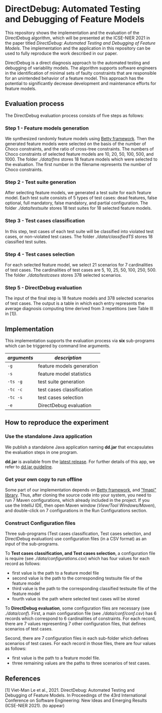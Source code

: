 # DirectDebug: Automated Testing and Debugging of Feature Models

This repository shows the implementation and the evaluation of the DirectDebug algorithm, 
which will be presented at the ICSE-NIER 2021 in the paper titled 
*DirectDebug: Automated Testing and Debugging of Feature Models*. 
The implementation and the application in this repository can be used to fully reproduce the work described in our paper.

DirectDebug is a direct diagnosis approach to the automated testing and debugging of variability models. 
The algorithm supports software engineers in the identification of minimal sets of faulty constraints 
that are responsible for an unintended behavior of a feature model. This approach has the potential 
to significantly decrease development and maintenance efforts for feature models.

## Evaluation process

The DirectDebug evaluation process consists of five steps as follows:

### Step 1 - Feature models generation

We synthesized randomly feature models using [Betty framework](https://www.isa.us.es/betty/welcome). 
Then the generated feature models were selected on the basis of the number of Choco constraints, 
and the ratio of cross-tree constraints.
The numbers of Choco constraints of selected feature models are 10, 20, 50, 100, 500, and 1000.
The folder *./data/fms* stores 18 feature models which were selected to the evaluation.
The first number in the filename represents the number of Choco constraints. 

### Step 2 - Test suite generation

After selecting feature models, we generated a test suite for each feature model.
Each test suite consists of 5 types of test cases: dead features, false optional, full mandatory, false mandatory,
and partial configuration. The folder *./data/testsuite* stores 18 test suites for 18 selected feature models.

### Step 3 - Test cases classification

In this step, test cases of each test suite will be classified into violated test cases,
or non-violated test cases. The folder *./data/classifiedTS* stores 18 classified test suites.

### Step 4 - Test cases selection

For each selected feature model, we select 21 scenarios for 7 cardinalities of test cases.
The cardinalities of test cases are 5, 10, 25, 50, 100, 250, 500.
The folder *./data/testcases* stores 378 selected scenarios.

### Step 5 - DirectDebug evaluation

The input of the final step is 18 feature models and 378 selected scenarios of test cases. 
The output is a table in which each entry represents the average diagnosis computing time derived from 3 repetitions
(see Table III in [1]).

## Implementation

This implementation supports the evaluation process via **six** sub-programs which
can be triggered by command line arguments.

| *arguments* | *description* |
| ----------- | ----------- |
| ```-g``` | feature models generation |
| ```-s``` | feature model statistics |
| ```-ts -g``` | test suite generation |
| ```-tc -c``` | test cases classification |
| ```-tc -s``` | test cases selection |
| ```-e``` | DirectDebug evaluation |

## How to reproduce the experiment

### Use the standalone Java application

We publish a standalone Java application naming **dd.jar** that encapsulates the evaluation steps in one program.

**dd.jar** is available from the [latest release](https://github.com/AIG-ist-tugraz/DirectDebug/releases/tag/v1.0).
For further details of this app, we refer to [dd.jar guideline](https://github.com/AIG-ist-tugraz/DirectDebug/blob/main/dd.jar.md).

### Get your own copy to run offline

Some part of our implementation depends on [Betty framework](https://www.isa.us.es/betty/welcome), 
and ["fmapi" library](http://gsd.uwaterloo.ca/). Thus, after cloning the source code into your system, 
you need to run 7 Maven configurations, which already included in the project. If you use the IntelliJ IDE,
then open Maven window (*View/Tool Windows/Maven*), and double-click on 7 configurations in the Run Configurations section.

### Construct Configuration files

Three sub-programs (Test cases classification, Test cases selection, and DirectDebug evaluation) use configuration files
(in a CSV format) as an input of the sub-programs.

To **Test cases classification, and Test cases selection**, a configuration file is require (see *./data/configurations.csv*)
which has four values for each record as follows:

- first value is the path to a feature model file
- second value is the path to the corresponding testsuite file of the feature model
- third value is the path to the corresponding classified testsuite file of the feature model
- fourth value is the path where selected test cases will be stored

To **DirectDebug evaluation**, some configuration files are necessary (see *./data/conf*).
First, a main configuration file (see *./data/conf/conf.csv*) has 6 records which correspond to 
6 cardinalities of constraints. For each record, there are 7 values representing 7 other configuration files,
that defines scenarios of test cases.

Second, there are 7 configuration files in each sub-folder which defines scenarios of test cases.
For each record in those files, there are four values as follows:
- first value is the path to a feature model file.
- three remaining values are the paths to three scenarios of test cases.

## References

[1] Viet-Man Le et al., 2021. DirectDebug: Automated Testing and Debugging of Feature Models. In Proceedings of the 43rd International Conference on Software Engineering: New Ideas and Emerging Results (ICSE-NIER 2021). (to appear)
